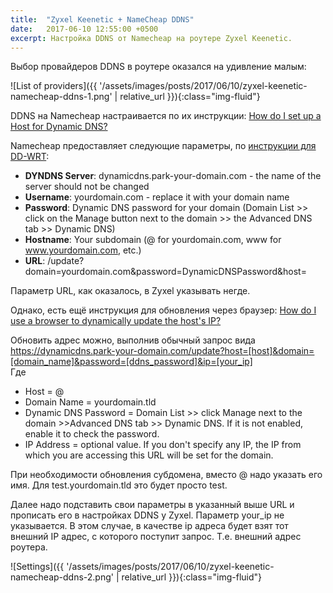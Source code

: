 ```yaml
---
title:  "Zyxel Keenetic + NameCheap DDNS"
date:   2017-06-10 12:55:00 +0500
excerpt: Настройка DDNS от Namecheap на роутере Zyxel Keenetic.
---
```

Выбор провайдеров DDNS в роутере оказался на удивление малым:

![List of providers]({{ '/assets/images/posts/2017/06/10/zyxel-keenetic-namecheap-ddns-1.png' | relative_url }}){:class="img-fluid"}

DDNS на Namecheap настраивается по их инструкции: [How do I set up a Host for Dynamic DNS?](https://www.namecheap.com/support/knowledgebase/article.aspx/43/11/how-do-i-set-up-a-host-for-dynamic-dns)

Namecheap предоставляет следующие параметры, по [инструкции для DD-WRT](https://www.namecheap.com/support/knowledgebase/article.aspx/9356/11/how-to-configure-a-ddwrt-router):
* **DYNDNS Server**: dynamicdns.park-your-domain.com - the name of the server should not be changed
* **Username**: yourdomain.com - replace it with your domain name
* **Password**: Dynamic DNS password for your domain (Domain List >> click on the Manage button next to the domain >> the Advanced DNS tab >> Dynamic DNS)
* **Hostname**: Your subdomain (@ for yourdomain.com, www for www.yourdomain.com, etc.)
* **URL**: /update?domain=yourdomain.com&password=DynamicDNSPassword&host=

Параметр URL, как оказалось, в Zyxel указывать негде.

Однако, есть ещё инструкция для обновления через браузер: [How do I use a browser to dynamically update the host's IP?](https://www.namecheap.com/support/knowledgebase/article.aspx/29/11/how-do-i-use-a-browser-to-dynamically-update-the-hosts-ip)

Обновить адрес можно, выполнив обычный запрос вида https://dynamicdns.park-your-domain.com/update?host=[host]&domain=[domain_name]&password=[ddns_password]&ip=[your_ip]<br>
Где
* Host = @
* Domain Name = yourdomain.tld
* Dynamic DNS Password = Domain List >> click Manage next to the domain >>Advanced DNS tab >> Dynamic DNS. If it is not enabled, enable it to check the password.
* IP Address = optional value. If you don't specify any IP, the IP from which you are accessing this URL will be set for the domain.

При необходимости обновления субдомена, вместо @ надо указать его имя. Для test.yourdomain.tld это будет просто test.

Далее надо подставить свои параметры в указанный выше URL и прописать его в настройках DDNS у Zyxel. Параметр your_ip не указывается. В этом случае, в качестве ip адреса будет взят тот внешний IP адрес, с которого поступит запрос. Т.е. внешний адрес роутера.

![Settings]({{ '/assets/images/posts/2017/06/10/zyxel-keenetic-namecheap-ddns-2.png' | relative_url }}){:class="img-fluid"}
